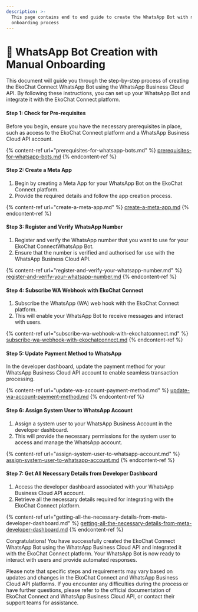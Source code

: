 ```yaml
---
description: >-
  This page contains end to end guide to create the WhatsApp Bot with manual
  onboarding process
---
```


# 📖 WhatsApp Bot Creation with Manual Onboarding

This document will guide you through the step-by-step process of creating the EkoChat Connect WhatsApp Bot using the WhatsApp Business Cloud API. By following these instructions, you can set up your WhatsApp Bot and integrate it with the EkoChat Connect platform.

#### **Step 1:** Check for Pre-requisites

Before you begin, ensure you have the necessary prerequisites in place, such as access to the EkoChat Connect platform and a WhatsApp Business Cloud API account.

{% content-ref url="prerequisites-for-whatsapp-bots.md" %}
[prerequisites-for-whatsapp-bots.md](prerequisites-for-whatsapp-bots.md)
{% endcontent-ref %}

#### **Step 2:** Create a Meta App

1. Begin by creating a Meta App for your WhatsApp Bot on the EkoChat Connect platform.
2. Provide the required details and follow the app creation process.

{% content-ref url="create-a-meta-app.md" %}
[create-a-meta-app.md](create-a-meta-app.md)
{% endcontent-ref %}

#### **Step 3:** Register and Verify WhatsApp Number

1. Register and verify the WhatsApp number that you want to use for your EkoChat ConnectWhatsApp Bot.
2. Ensure that the number is verified and authorised for use with the WhatsApp Business Cloud API.

{% content-ref url="register-and-verify-your-whatsapp-number.md" %}
[register-and-verify-your-whatsapp-number.md](register-and-verify-your-whatsapp-number.md)
{% endcontent-ref %}

#### **Step 4:** Subscribe WA Webhook with EkoChat Connect

1. Subscribe the WhatsApp (WA) web hook with the EkoChat Connect platform.
2. This will enable your WhatsApp Bot to receive messages and interact with users.

{% content-ref url="subscribe-wa-webhook-with-ekochatconnect.md" %}
[subscribe-wa-webhook-with-ekochatconnect.md](subscribe-wa-webhook-with-ekochatconnect.md)
{% endcontent-ref %}

#### **Step 5:** Update Payment Method to WhatsApp

In the developer dashboard, update the payment method for your WhatsApp Business Cloud API account to enable seamless transaction processing.

{% content-ref url="update-wa-account-payment-method.md" %}
[update-wa-account-payment-method.md](update-wa-account-payment-method.md)
{% endcontent-ref %}

#### **Step 6:** Assign System User to WhatsApp Account

1. Assign a system user to your WhatsApp Business Account in the developer dashboard.
2. This will provide the necessary permissions for the system user to access and manage the WhatsApp account.

{% content-ref url="assign-system-user-to-whatsapp-account.md" %}
[assign-system-user-to-whatsapp-account.md](assign-system-user-to-whatsapp-account.md)
{% endcontent-ref %}

#### **Step 7:** Get All Necessary Details from Developer Dashboard

1. Access the developer dashboard associated with your WhatsApp Business Cloud API account.
2. Retrieve all the necessary details required for integrating with the EkoChat Connect platform.

{% content-ref url="getting-all-the-necessary-details-from-meta-developer-dashboard.md" %}
[getting-all-the-necessary-details-from-meta-developer-dashboard.md](getting-all-the-necessary-details-from-meta-developer-dashboard.md)
{% endcontent-ref %}

Congratulations! You have successfully created the EkoChat Connect WhatsApp Bot using the WhatsApp Business Cloud API and integrated it with the EkoChat Connect platform. Your WhatsApp Bot is now ready to interact with users and provide automated responses.

Please note that specific steps and requirements may vary based on updates and changes in the EkoChat Connect and WhatsApp Business Cloud API platforms. If you encounter any difficulties during the process or have further questions, please refer to the official documentation of EkoChat Connect and WhatsApp Business Cloud API, or contact their support teams for assistance.
